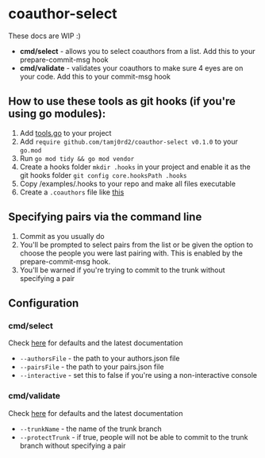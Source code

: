 # coauthor-select

These docs are WIP :)

- **cmd/select** - allows you to select coauthors from a list. Add this to your prepare-commit-msg hook
- **cmd/validate** - validates your coauthors to make sure 4 eyes are on your code. Add this to your commit-msg hook

## How to use these tools as git hooks (if you're using go modules):

1. Add [tools.go](./example/tools.go) to your project
2. Add `require github.com/tamj0rd2/coauthor-select v0.1.0` to your `go.mod`
3. Run `go mod tidy && go mod vendor`
4. Create a hooks folder `mkdir .hooks` in your project and enable it as the git hooks folder `git config core.hooksPath .hooks`
5. Copy /examples/.hooks to your repo and make all files executable
6. Create a `.coauthors` file like [this](./example/.coauthors)

## Specifying pairs via the command line

1. Commit as you usually do
2. You'll be prompted to select pairs from the list or be given the option to choose the people you were last pairing with. This is enabled by the prepare-commit-msg hook.
3. You'll be warned if you're trying to commit to the trunk without specifying a pair

## Configuration

### cmd/select

Check [here](./cmd/select/main) for defaults and the latest documentation

- `--authorsFile` - the path to your authors.json file
- `--pairsFile` - the path to your pairs.json file
- `--interactive` - set this to false if you're using a non-interactive console

### cmd/validate

Check [here](./cmd/validate/main) for defaults and the latest documentation

- `--trunkName` - the name of the trunk branch
- `--protectTrunk` - if true, people will not be able to commit to the trunk branch without specifying a pair
